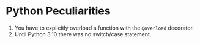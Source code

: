 # Python Peculiarities
1. You have to explicitly overload a function with the `@overload` decorator.
1. Until Python 3.10 there was no switch/case statement.